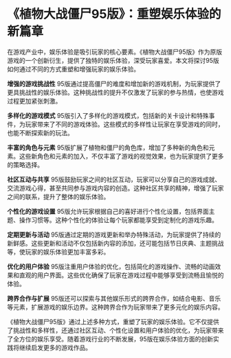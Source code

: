 # 《植物大战僵尸95版》：重塑娱乐体验的新篇章

在游戏产业中，娱乐体验是吸引玩家的核心要素。《植物大战僵尸95版》作为原版游戏的一个创新衍生，提供了独特的娱乐体验，深受玩家喜爱。本文将探讨95版如何通过不同的方式重塑和增强玩家的娱乐体验。

**增强的游戏挑战性**
95版通过提高僵尸的难度和增加新的游戏机制，为玩家提供了更具挑战性的娱乐体验。这种挑战性的提升不仅激发了玩家的参与热情，也使游戏过程更加紧张刺激。

**多样化的游戏模式**
95版引入了多样化的游戏模式，包括新的关卡设计和特殊事件，为玩家带来了不同的游戏体验。这些模式的多样性让玩家在享受游戏的同时，也能不断探索新的玩法。

**丰富的角色与元素**
95版扩展了植物和僵尸的角色库，增加了多种新的角色和元素。这些新角色和元素的加入，不仅丰富了游戏的视觉效果，也为玩家提供了更多的策略选择。

**社区互动与共享**
95版鼓励玩家之间的社区互动，玩家可以分享自己的游戏成就、交流游戏心得，甚至共同参与游戏内容的创造。这种社区共享的精神，增强了玩家之间的联系，提升了整体的娱乐体验。

**个性化的游戏设置**
95版允许玩家根据自己的喜好进行个性化设置，包括界面主题、操作习惯等。这种个性化的体验让每个玩家都能享受到定制化的游戏乐趣。

**定期更新与活动**
95版通过定期的游戏更新和举办特殊活动，为玩家提供了持续的新鲜感。这些更新和活动不仅包括新内容的添加，还可能包括节日庆典、主题挑战等，使玩家的娱乐体验更加丰富多彩。

**优化的用户体验**
95版注重用户体验的优化，包括简化的游戏操作、流畅的动画效果和直观的用户界面。这些优化确保了玩家在游戏过程中能够享受到流畅且愉悦的体验。

**跨界合作与扩展**
95版还可以探索与其他娱乐形式的跨界合作，如结合电影、音乐等元素，扩展游戏的娱乐边界。这种跨界合作为玩家带来了更多元化的娱乐内容。

《植物大战僵尸95版》通过上述多种方式，重塑了玩家的娱乐体验。它不仅提供了挑战性和多样性，还通过社区互动、个性化设置和用户体验的优化，为玩家带来了全方位的娱乐享受。随着游戏行业的不断发展，95版在娱乐体验方面的创新实践将继续启发更多的游戏作品。